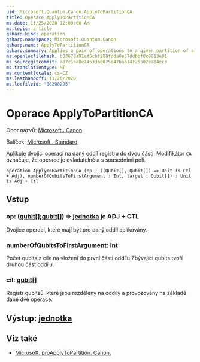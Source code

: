 ```yaml
---
uid: Microsoft.Quantum.Canon.ApplyToPartitionCA
title: Operace ApplyToPartitionCA
ms.date: 11/25/2020 12:00:00 AM
ms.topic: article
qsharp.kind: operation
qsharp.namespace: Microsoft.Quantum.Canon
qsharp.name: ApplyToPartitionCA
qsharp.summary: Applies a pair of operations to a given partition of a register into two parts. The modifier `CA` indicates that the operation is controllable and adjointable.
ms.openlocfilehash: b33670a91af5cbf280fdda0e57ddbbf8c9013e91
ms.sourcegitcommit: a87c1aa8e7453360025e47ba614f25b02ea84ec3
ms.translationtype: MT
ms.contentlocale: cs-CZ
ms.lasthandoff: 11/26/2020
ms.locfileid: "96208295"
---
```

# <a name="applytopartitionca-operation"></a>Operace ApplyToPartitionCA

Obor názvů: [Microsoft.. Canon](xref:Microsoft.Quantum.Canon)

Balíček: [Microsoft.. Standard](https://nuget.org/packages/Microsoft.Quantum.Standard)


Aplikuje dvojici operací na daný oddíl registru do dvou částí.
Modifikátor `CA` označuje, že operace je ovladatelné a s sousedními poli.

```qsharp
operation ApplyToPartitionCA (op : ((Qubit[], Qubit[]) => Unit is Ctl + Adj), numberOfQubitsToFirstArgument : Int, target : Qubit[]) : Unit is Adj + Ctl
```


## <a name="input"></a>Vstup

### <a name="op--qubitqubit--unit--is-adj--ctl"></a>op: ([qubit](xref:microsoft.quantum.lang-ref.qubit)[];[qubit](xref:microsoft.quantum.lang-ref.qubit)[]) => [jednotka](xref:microsoft.quantum.lang-ref.unit)  je ADJ + CTL

Dvojice operací, které mají být pro daný oddíl aplikovány.


### <a name="numberofqubitstofirstargument--int"></a>numberOfQubitsToFirstArgument: [int](xref:microsoft.quantum.lang-ref.int)

Počet qubits z cíle na vložení do první části oddílu
Zbývající qubits tvoří druhou část oddílu.


### <a name="target--qubit"></a>cíl: [qubit](xref:microsoft.quantum.lang-ref.qubit)[]

Registr qubitsů, které jsou rozděleny na oddíly a provozovány na základě dané dvě operace.



## <a name="output--unit"></a>Výstup: [jednotka](xref:microsoft.quantum.lang-ref.unit)



## <a name="see-also"></a>Viz také

- [Microsoft. proApplyToPartition. Canon.](xref:Microsoft.Quantum.Canon.ApplyToPartition)